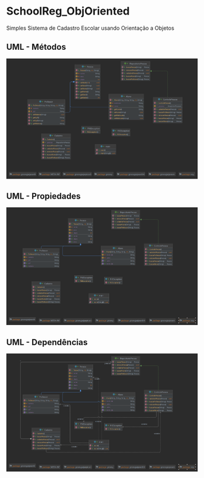 # SchoolReg_ObjOriented
Simples Sistema de Cadastro Escolar usando Orientação a Objetos

## UML - Métodos
![Alt Text](https://github.com/Kayannsoarez/SchoolReg_ObjOriented/blob/main/img/Methods.png)

## UML - Propiedades 
![Alt Text](https://github.com/Kayannsoarez/SchoolReg_ObjOriented/blob/main/img/Properties.png)

## UML - Dependências 
![Alt Text](https://github.com/Kayannsoarez/SchoolReg_ObjOriented/blob/main/img/Dependencies.png)

